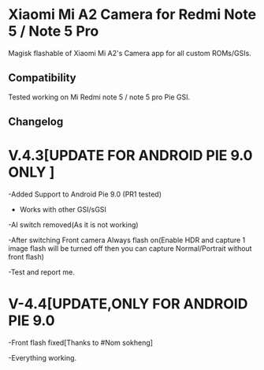 # Xiaomi Mi A2 Camera for Redmi Note 5 / Note 5 Pro
Magisk flashable of Xiaomi Mi A2's Camera app for all custom ROMs/GSIs.

## Compatibility
Tested working on Mi Redmi note 5 / note 5 pro Pie GSI.

## Changelog

# V.4.3[UPDATE FOR ANDROID PIE 9.0 ONLY ]

-Added Support to Android Pie 9.0 (PR1 tested)

- Works with other GSI/sGSI

-AI switch removed(As it is not working)

-After switching Front camera Always flash on(Enable HDR and capture 1 image flash will be turned off then you can capture Normal/Portrait
 without front flash)

-Test and report me.

# V-4.4[UPDATE,ONLY FOR ANDROID PIE 9.0

-Front flash fixed[Thanks to #Nom sokheng]

-Everything working.

